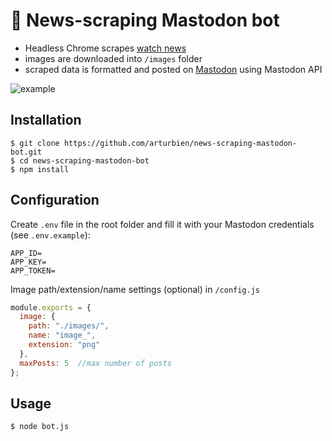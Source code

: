 # 🤖 News-scraping Mastodon bot

* Headless Chrome scrapes [watch news](https://www.watchtime.com/category/wristwatch-industry-news/)
* images are downloaded into `/images` folder
* scraped data is formatted and posted on [Mastodon](https://botsin.space/about) using Mastodon API



![example](https://user-images.githubusercontent.com/28541613/47305825-f8722200-d62a-11e8-863c-7c8c2fbcbe75.png)

## Installation

```
$ git clone https://github.com/arturbien/news-scraping-mastodon-bot.git
$ cd news-scraping-mastodon-bot
$ npm install
```

## Configuration
Create `.env` file in the root folder and fill it with your Mastodon credentials (see `.env.example`):
```
APP_ID=
APP_KEY=
APP_TOKEN=
```

Image path/extension/name settings (optional)  in `/config.js`
```javascript
module.exports = {
  image: {
    path: "./images/",
    name: "image_",
    extension: "png"
  },
  maxPosts: 5  //max number of posts
};
```

## Usage
```
$ node bot.js
```
